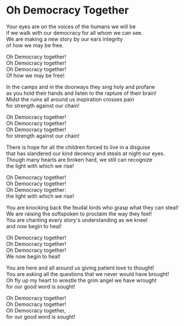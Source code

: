 # Oh Democracy Together

Your eyes are on the voices of the humans we will be  
if we walk with our democracy for all whom we can see.  
We are making a new story by our ears integrity  
of how we may be free.  

Oh Democracy together!  
Oh Democracy together!  
Oh Democracy together!  
Of how we may be free!  

In the camps and in the doorways they sing holy and profane  
as you hold their hands and listen to the rapture of their brain!  
Midst the ruins all around us inspiration crosses pain  
for strength against our chain!  

Oh Democracy together!  
Oh Democracy together!  
Oh Democracy together!  
for strength against our chain!  

There is hope for all the children forced to live in a disguise  
that has slandered our kind decency and steals at night our eyes.  
Though many hearts are broken hard, we still can recognize  
the light with which we rise!  

Oh Democracy together!  
Oh Democracy together!  
Oh Democracy together:  
the light with which we rise!  

You are knocking back the feudal lords who grasp what they can steal!  
We are raising the softspoken to proclaim the way they feel!  
You are chanting every story's understanding as we kneel  
and now begin to heal!  

Oh Democracy together!  
Oh Democracy together!  
Oh Democracy together!  
We now begin to heal!  

You are here and all around us giving patient love to thought!  
You are asking all the questions that we never would have brought!  
Oh fly up my heart to wrestle the grim angel we have wrought  
for our good word is sought!  

Oh Democracy together!  
Oh Democracy together!  
Oh Democracy together,  
for our good word is sought!  
